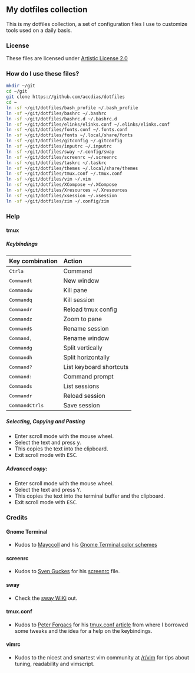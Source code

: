 ## My dotfiles collection

This is my dotfiles collection, a set of configuration files I use to customize tools used on a daily basis.

### License

These files are licensed under [Artistic License 2.0](LICENSE.txt)

### How do I use these files?

```sh
mkdir ~/git
cd ~/git
git clone https://github.com/accdias/dotfiles
cd ~
ln -sf ~/git/dotfiles/bash_profile ~/.bash_profile
ln -sf ~/git/dotfiles/bashrc ~/.bashrc
ln -sf ~/git/dotfiles/bashrc.d ~/.bashrc.d
ln -sf ~/git/dotfiles/elinks/elinks.conf ~/.elinks/elinks.conf
ln -sf ~/git/dotfiles/fonts.conf ~/.fonts.conf
ln -sf ~/git/dotfiles/fonts ~/.local/share/fonts
ln -sf ~/git/dotfiles/gitconfig ~/.gitconfig
ln -sf ~/git/dotfiles/inputrc ~/.inputrc
ln -sf ~/git/dotfiles/sway ~/.config/sway
ln -sf ~/git/dotfiles/screenrc ~/.screenrc
ln -sf ~/git/dotfiles/taskrc ~/.taskrc
ln -sf ~/git/dotfiles/themes ~/.local/share/themes
ln -sf ~/git/dotfiles/tmux.conf ~/.tmux.conf
ln -sf ~/git/dotfiles/vim ~/.vim
ln -sf ~/git/dotfiles/XCompose ~/.XCompose
ln -sf ~/git/dotfiles/Xresources ~/.Xresources
ln -sf ~/git/dotfiles/xsession ~/.xsession
ln -sf ~/git/dotfiles/zim ~/.config/zim
```
### Help

#### tmux

##### Keybindings

| Key combination                               | Action                  |
|:----------------------------------------------|:------------------------|
| <kbd>Ctrl</kbd><kbd>a</kbd> 	                | Command                 |
| <kbd>Command</kbd><kbd>t</kbd>                | New window              |
| <kbd>Command</kbd><kbd>w</kbd>                | Kill pane               |
| <kbd>Command</kbd><kbd>q</kbd>                | Kill session            |
| <kbd>Command</kbd><kbd>r</kbd>                | Reload tmux config      |
| <kbd>Command</kbd><kbd>z</kbd>                | Zoom to pane            |
| <kbd>Command</kbd><kbd>$</kbd>                | Rename session          |
| <kbd>Command</kbd><kbd>,</kbd>                | Rename window           |
| <kbd>Command</kbd><kbd>g</kbd>                | Split vertically        |
| <kbd>Command</kbd><kbd>h</kbd>                | Split horizontally      |
| <kbd>Command</kbd><kbd>?</kbd>                | List keyboard shortcuts |
| <kbd>Command</kbd><kbd>:</kbd>                | Command prompt          |
| <kbd>Command</kbd><kbd>s</kbd>                | List sessions           |
| <kbd>Command</kbd><kbd>r</kbd>                | Reload session          |
| <kbd>Command</kbd><kbd>Ctrl</kbd><kbd>s</kbd> | Save session            |

##### Selecting, Copying and Pasting

* Enter scroll mode with the mouse wheel.
* Select the text and press <kbd>y</kbd>.
* This copies the text into the clipboard.
* Exit scroll mode with <kbd>ESC</kbd>.

##### Advanced copy:

* Enter scroll mode with the mouse wheel.
* Select the text and press <kbd>Y</kbd>.
* This copies the text into the terminal buffer and the clipboard.
* Exit scroll mode with <kbd>ESC</kbd>.

### Credits

#### Gnome Terminal

* Kudos to [Mayccoll](https://github.com/Mayccoll) and his
[Gnome Terminal color schemes](https://github.com/Mayccoll/Gogh/blob/master/content/themes.md)

#### screenrc

* Kudos to [Sven Guckes](http://www.guckes.net) for his
[screenrc](http://www.guckes.net/Setup/screenrc) file.

#### sway
* Check the [sway WiKi](https://github.com/swaywm/sway/wiki) out.

#### tmux.conf

* Kudos to [Peter Forgacs](http://peterforgacs.github.io) for his
[tmux.conf article](http://peterforgacs.github.io/2017/04/25/Tmux/)
from where I borrowed some tweaks and the idea for a help on the keybindings.

#### vimrc

* Kudos to the nicest and smartest vim community at
[/r/vim](https://www.reddit.com/r/vim) for tips about
tuning, readability and vimscript.


